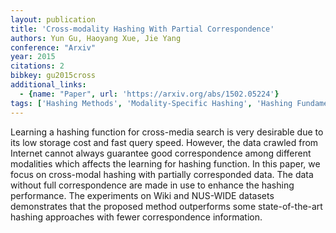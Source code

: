 ```yaml
---
layout: publication
title: 'Cross-modality Hashing With Partial Correspondence'
authors: Yun Gu, Haoyang Xue, Jie Yang
conference: "Arxiv"
year: 2015
citations: 2
bibkey: gu2015cross
additional_links:
  - {name: "Paper", url: 'https://arxiv.org/abs/1502.05224'}
tags: ['Hashing Methods', 'Modality-Specific Hashing', 'Hashing Fundamentals', 'Tools and Libraries', 'ANN Search', 'Benchmarks and Datasets', 'Multi-Modal Hashing']
---
```

Learning a hashing function for cross-media search is very desirable due to
its low storage cost and fast query speed. However, the data crawled from
Internet cannot always guarantee good correspondence among different modalities
which affects the learning for hashing function. In this paper, we focus on
cross-modal hashing with partially corresponded data. The data without full
correspondence are made in use to enhance the hashing performance. The
experiments on Wiki and NUS-WIDE datasets demonstrates that the proposed method
outperforms some state-of-the-art hashing approaches with fewer correspondence
information.
